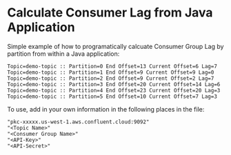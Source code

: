 # Calculate Consumer Lag from Java Application

Simple example of how to programatically calcuate Consumer Group Lag by partition
from within a Java application:

```
Topic=demo-topic :: Partition=0 End Offset=13 Current Offset=6 Lag=7
Topic=demo-topic :: Partition=1 End Offset=9 Current Offset=9 Lag=0
Topic=demo-topic :: Partition=2 End Offset=9 Current Offset=2 Lag=7
Topic=demo-topic :: Partition=3 End Offset=20 Current Offset=14 Lag=6
Topic=demo-topic :: Partition=4 End Offset=23 Current Offset=20 Lag=3
Topic=demo-topic :: Partition=5 End Offset=10 Current Offset=7 Lag=3
```

To use, add in your own information in the following places in the file:

```
"pkc-xxxxx.us-west-1.aws.confluent.cloud:9092"
"<Topic Name>"
"<Consumer Group Name>"
"<API-Key>"
"<API-Secret>"
```
